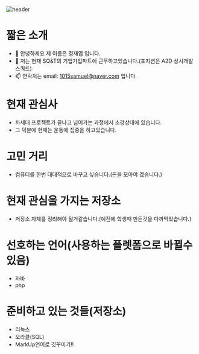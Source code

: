 ![header](https://capsule-render.vercel.app/api?type=waving&color=timeAuto&height=300&text=Welcome!&desc=YeopjaeMon%20GitHub&fontSize=90)

# 짧은 소개
- 👋 안녕하세요 제 이름은 정재엽 입니다.
- 🌱 저는 현재 SQ&T의 기업가입파트에 근무하고있습니다.(포지션은 A2D 상시개발 스쿼드)
- 📫 연락처는 email: 1015samuel@naver.com 입니다.

# 현재 관심사
* 차세대 프로젝트가 끝나고 넘어가는 과정에서 소강상태에 있습니다.
* 그 덕분에 현재는 운동에 집중을 하고있습니다.

# 고민 거리
* 컴퓨터를 한번 대대적으로 바꾸고 싶습니다.(돈을 모아야 겠습니다.)
  
# 현재 관심을 가지는 저장소
* 저장소 자체를 정리해야 될거같습니다.(예전에 학생때 만든것을 다까먹었습니다.)
  
# 선호하는 언어(사용하는 플렛폼으로 바뀔수 있음)
* 자바
* php

# 준비하고 있는 것들(저장소)
* 리눅스
* 오라클(SQL)
* MarkUp언어로 깃꾸미기!!
